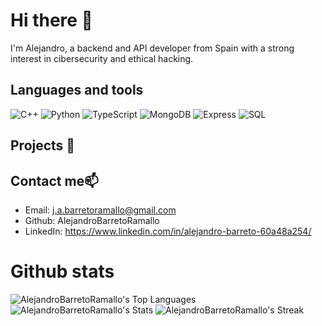 # Hi there 👋

I'm Alejandro, a backend and API developer from Spain with a strong interest in cibersecurity and ethical hacking.

## Languages and tools
![C++](https://img.shields.io/badge/-C++-00599C?style=flat-square&logo=c%2b%2b&logoColor=white)
![Python](https://img.shields.io/badge/-Python-3776AB?style=flat-square&logo=python&logoColor=white)
![TypeScript](https://img.shields.io/badge/-TypeScript-3178C6?style=flat-square&logo=typescript&logoColor=white)
![MongoDB](https://img.shields.io/badge/-MongoDB-47A248?style=flat-square&logo=mongodb&logoColor=white)
![Express](https://img.shields.io/badge/-Express-000000?style=flat-square&logo=express&logoColor=white)
![SQL](https://img.shields.io/badge/-SQL-4479A1?style=flat-square&logo=mysql&logoColor=white)

## Projects 🚀

## Contact me📫
- Email: j.a.barretoramallo@gmail.com
- Github: AlejandroBarretoRamallo
- LinkedIn: https://www.linkedin.com/in/alejandro-barreto-60a48a254/

# Github stats

![AlejandroBarretoRamallo's Top Languages](https://github-readme-stats.vercel.app/api/top-langs/?username=AlejandroBarretoRamallo&theme=tokyonight&show_icons=true&hide_border=true&layout=compact)
![AlejandroBarretoRamallo's Stats](https://github-readme-stats.vercel.app/api?username=AlejandroBarretoRamallo&theme=tokyonight&show_icons=true&hide_border=true&count_private=true)
![AlejandroBarretoRamallo's Streak](https://streak-stats.demolab.com/?user=AlejandroBarretoRamallo&theme=tokyonight&hide_border=true)
